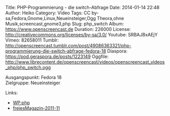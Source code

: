 Title: PHP-Programmierung - die switch-Abfrage
Date: 2014-01-14 22:48
Author: Heiko
Category: Video
Tags: CC by-sa,Fedora,Gnome,Linux,Neueinsteiger,Ogg Theora,ohne Musik,screencast,gnome3,php
Slug: php_switch
Album: https://www.openscreencast.de
Duration: 226000
License: http://creativecommons.org/licenses/by-sa/3.0/
Youtube: SRBAJBxAEjY
Vimeo: 82658011
Tumblr: http://openscreencast.tumblr.com/post/49086363321/php-programmierung-die-switch-abfrage-fedora-18
Diaspora: https://pod.geraspora.de/posts/1223149
Oggfile: http://www.librecontent.de/openscreencast/videos/openscreencast_videos_php/php_switch.ogg

Ausgangspunkt: Fedora 18  
Zielgruppe: Neueinsteiger  

Links:

  * [WP:php](https://de.wikipedia.org/wiki/Php "Link zu WP:php")
  * [freiesMagazin-2011-11](http://www.freiesmagazin.de/freiesMagazin-2011-11 "Link zu freiesmagazin.de")

